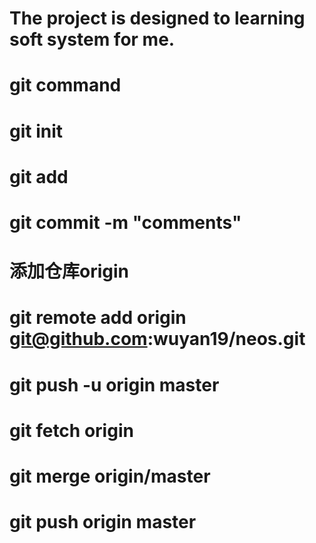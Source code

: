 # The project is designed to learning soft system for me.

# git command
# git init
# git add <filename>
# git commit -m "comments"
# 添加仓库origin
# git remote add origin git@github.com:wuyan19/neos.git
# git push -u origin master
#
# git fetch origin
# git merge origin/master
# git push origin master
